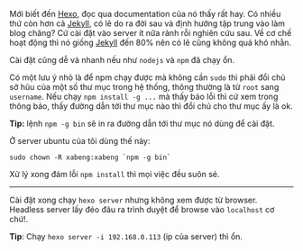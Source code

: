 Mới biết đến [Hexo], đọc qua documentation của nó thấy rất hay. Có nhiều thứ còn hơn cả [Jekyll], có lẽ do ra đời sau và định hướng tập trung vào làm blog chăng? Cứ cài đặt vào server ít nữa rảnh rỗi nghiên cứu sau. Về cơ chế hoạt động thì nó giống [Jekyll] đến 80% nên có lẽ cũng không quá khó nhằn.

Cài đặt cũng dễ và nhanh nếu như `nodejs` và `npm` đã chạy ổn.

Có một lưu ý nhỏ là để npm chạy được mà không cần `sudo` thì phải đổi chủ sở hũu của một số thư mục trong hệ thống, thông thường là từ `root` sang `username`. Nếu chạy `npm install -g ...` mà thấy báo lỗi thì cứ xem trong thông báo, thấy đường dẫn tới thư mục nào thì đổi chủ cho thư mục ấy là ok.

**Tip:** lệnh `npm -g bin` sẽ in ra đường dẫn tới thư mục nó dùng để cài đặt. 

Ở server ubuntu của tôi dùng thế này:

    sudo chown -R xabeng:xabeng `npm -g bin`

Xử lý xong đám lỗi `npm install` thì mọi việc đều suôn sẻ.

---

Cài đặt xong chạy `hexo server` nhưng không xem được từ browser. Headless server lấy đéo đâu ra trình duyệt để browse vào `localhost` cơ chứ!. 

**Tip**: Chạy `hexo server -i 192.168.0.113` (ip của server) thì ổn.


[Hexo]: http://hexo.io/
[Jekyll]: http://jekyllrb.com/